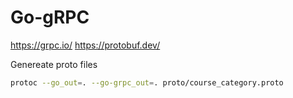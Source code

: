 # Go-gRPC

https://grpc.io/
https://protobuf.dev/

Genereate proto files

```bash
protoc --go_out=. --go-grpc_out=. proto/course_category.proto
```
